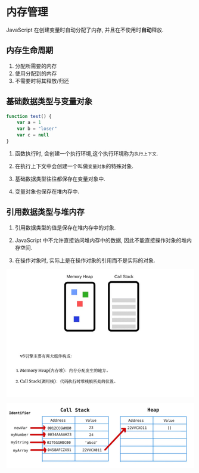 # 内存管理

JavaScript 在创建变量时自动分配了内存, 并且在不使用时**自动**释放.

## 内存生命周期

1. 分配所需要的内存
2. 使用分配到的内存
3. 不需要时将其释放/归还

## 基础数据类型与变量对象

```js
function test() {
	var a = 1
	var b = "loser"
	var c = null
}
```

1. 函数执行时, 会创建一个执行环境,这个执行环境称为`执行上下文`.

2. 在执行上下文中会创建一个叫做`变量对象`的特殊对象.

3. 基础数据类型往往都保存在变量对象中.

4. 变量对象也保存在堆内存中.

## 引用数据类型与堆内存

1. 引用数据类型的值是保存在堆内存中的对象.

2. JavaScript 中不允许直接访问堆内存中的数据, 因此不能直接操作对象的堆内存空间.

3. 在操作对象时, 实际上是在操作对象的引用而不是实际的对象.

![V8](/v8-memory.png)

![内存分配](/call-stack.jpeg)
